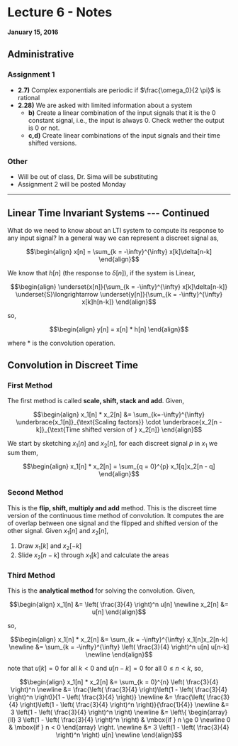 # Lecture 6 - Notes  

**January 15, 2016**  

## Administrative

### Assignment 1

* __2.7)__ Complex exponentials are periodic if $\frac{\omega_0}{2 \pi}$ is rational
* __2.28)__ We are asked with limited information about a system
    * __b)__ Create a linear combination of the input signals that it is the 0 constant signal, i.e., the input is always 0. Check wether the output is 0 or not.
    * __c,d)__ Create linear combinations of the input signals and their time shifted versions.

### Other

* Will be out of class, Dr. Sima will be substituting
* Assignment 2 will be posted Monday

---

## Linear Time Invariant Systems --- Continued

What do we need to know about an LTI system to compute its response to any input signal? In a general way we can represent a discreet signal as,

$$\begin{align}
    x[n] = \sum_{k = -\infty}^{\infty} x[k]\delta[n-k]
\end{align}$$

We know that $h[n]$ (the response to $\delta[n]$), if the system is Linear,

$$\begin{align}
    \underset{x[n]}{\sum_{k = -\infty}^{\infty} x[k]\delta[n-k]} 
    \underset{S}\longrightarrow
    \underset{y[n]}{\sum_{k = -\infty}^{\infty} x[k]h[n-k]}
\end{align}$$

so,

$$\begin{align}
    y[n] = x[n] * h[n]
\end{align}$$

where $*$ is the convolution operation.

## Convolution in Discreet Time

### First Method

The first method is called __scale, shift, stack and add__. Given,

$$\begin{align}
    x_1[n] * x_2[n] &= \sum_{k=-\infty}^{\infty} 
    \underbrace{x_1[n]}_{\text{Scaling factors}}
    \cdot 
    \underbrace{x_2[n - k]}_{\text{Time shifted version of } x_2[n]}
\end{align}$$

We start by sketching $x_1[n]$ and $x_2[n]$, for each discreet signal $p$ in $x_1$ we sum them,

$$\begin{align}
    x_1[n] * x_2[n] = \sum_{q = 0}^{p} x_1[q]x_2[n - q]
\end{align}$$

### Second Method

This is the __flip, shift, multiply and add__ method. This is the discreet time version of the continuous time method of convolution. It computes the are of overlap between one signal and the flipped and shifted version of the other signal. Given $x_1[n]$ and $x_2[n]$,

1. Draw $x_1[k]$ and $x_2[-k]$
2. Slide $x_2[n-k]$  through $x_1[k]$ and calculate the areas

### Third Method

This is the __analytical method__ for solving the convolution. Given,

$$\begin{align}
    x_1[n] &= \left( \frac{3}{4} \right)^n u[n] \newline
    x_2[n] &= u[n]
\end{align}$$

so,

$$\begin{align}
    x_1[n] * x_2[n] &= \sum_{k = -\infty}^{\infty} x_1[n]x_2[n-k] \newline
    &= \sum_{k = -\infty}^{\infty}  
    \left( \frac{3}{4} \right)^n u[n]
    u[n-k] \newline
\end{align}$$

note that $u[k] = 0$ for all $k \lt 0$ and $u[n-k] = 0$ for all $0 \le n \lt k$, so,


$$\begin{align}
    x_1[n] * x_2[n] &= \sum_{k = 0}^{n} \left( \frac{3}{4} \right)^n \newline
    &= \frac{\left( \frac{3}{4} \right)\left(1 - \left( \frac{3}{4} \right)^n \right)}{1 - \left( \frac{3}{4} \right)} \newline
    &= \frac{\left( \frac{3}{4} \right)\left(1 - \left( \frac{3}{4} \right)^n \right)}{\frac{1}{4}} \newline
    &= 3 \left(1 - \left( \frac{3}{4} \right)^n \right) \newline
    &= \left\{
	\begin{array}{ll}
		3 \left(1 - \left( \frac{3}{4} \right)^n \right) & \mbox{if } n \ge 0 \newline
		0 & \mbox{if } n < 0
	\end{array}
\right. \newline
    &= 3 \left(1 - \left( \frac{3}{4} \right)^n \right) u[n] \newline
\end{align}$$


